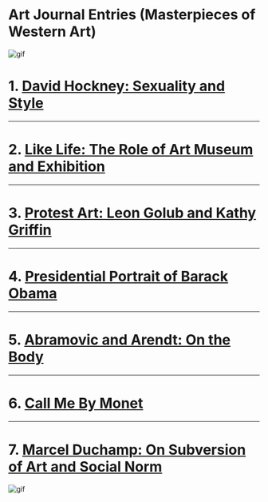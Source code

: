 # Art Journal Entries (Masterpieces of Western Art) 

![gif](https://media.giphy.com/media/HsP07CISLWKoo/giphy.gif)
# 1. [David Hockney: Sexuality and Style](Timmypoyu.github.io/Arts/ArtMemos1)
- - - -
# 2. [Like Life: The Role of Art Museum and Exhibition](Timmypoyu.github.io/Arts/ArtMemo2)
- - - -
# 3. [Protest Art: Leon Golub and Kathy Griffin](Timmypoyu.github.io/Arts/Artmemo3)
- - - - 
# 4. [Presidential Portrait of Barack Obama](Timmypoyu.github.io/artmemo4)
- - - - 
# 5. [Abramovic and Arendt: On the Body](Timmypoyu.github.io/artmemo5)
- - - - 
# 6. [Call Me By Monet](Timmypoyu.github.io/artmemo6)
- - - - 
# 7. [Marcel Duchamp: On Subversion of Art and Social Norm](Timmypoyu.github.io/artmemo7)
![gif](https://media.giphy.com/media/3o7WIEukLQKNCXLso8/giphy.gif)
